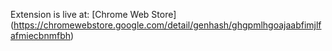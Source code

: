 Extension is live at: [Chrome Web Store] (https://chromewebstore.google.com/detail/genhash/ghgpmlhgoajaabfimjlfafmiecbnmfbh)
